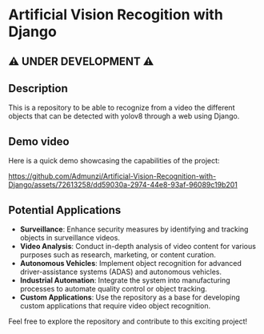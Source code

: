 # Artificial Vision Recogition with Django
## ⚠️ UNDER DEVELOPMENT ⚠️
## Description
This is a repository to be able to recognize from a video the different objects that can be detected with yolov8 through a web using Django.

## Demo video
Here is a quick demo showcasing the capabilities of the project:

https://github.com/Admunzi/Artificial-Vision-Recognition-with-Django/assets/72613258/dd59030a-2974-44e8-93af-96089c19b201

## Potential Applications
- **Surveillance**: Enhance security measures by identifying and tracking objects in surveillance videos.
- **Video Analysis**: Conduct in-depth analysis of video content for various purposes such as research, marketing, or content curation.
- **Autonomous Vehicles**: Implement object recognition for advanced driver-assistance systems (ADAS) and autonomous vehicles.
- **Industrial Automation**: Integrate the system into manufacturing processes to automate quality control or object tracking.
- **Custom Applications**: Use the repository as a base for developing custom applications that require video object recognition.

Feel free to explore the repository and contribute to this exciting project!



